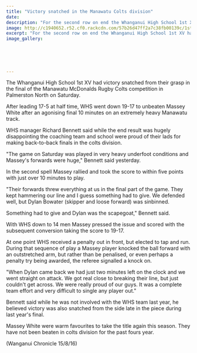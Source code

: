 ```yaml
---
title: "Victory snatched in the Manawatu Colts division"
date: 
description: "For the second row on end the Whanganui High School 1st XV have finished runners-up to Massey White in the Manawatu Colts division after narrowly beaten again in Saturday's final..."
image: http://c1940652.r52.cf0.rackcdn.com/57b26d47ff2a7c38fb00139c/1st-XV-runners-up-to-Massey-in-the-Manawatu-Colts-div-13-Aug-2016.jpg
excerpt: "For the second row on end the Whanganui High School 1st XV have finished runners-up to Massey White in the Manawatu Colts division after narrowly beaten again in Saturday's final."
image_gallery:
    
    
    
    
    
---
```


<p>The Whanganui High School 1st XV had victory snatched from their grasp in the final of the Manawatu McDonalds Rugby Colts competition in Palmerston North on Saturday.</p>
<p>After leading 17-5 at half time, WHS went down 19-17 to unbeaten Massey White after an agonising final 10 minutes on an extremely heavy Manawatu track.</p>
<p>WHS manager Richard Bennett said while the end result was hugely disappointing the coaching team and school were proud of their lads for making back-to-back finals in the colts division.</p>
<p>"The game on Saturday was played in very heavy underfoot conditions and Massey's forwards were huge," Bennett said yesterday.</p>
<p>In the second spell Massey rallied and took the score to within five points with just over 10 minutes to play.</p>
<p>"Their forwards threw everything at us in the final part of the game. They kept hammering our line and I guess something had to give. We defended well, but Dylan Bowater (skipper and loose forward) was sinbinned.</p>
<p>Something had to give and Dylan was the scapegoat," Bennett said.</p>
<p>With WHS down to 14 men Massey pressed the issue and scored with the subsequent conversion taking the score to 19-17.</p>
<p>At one point WHS received a penalty out in front, but elected to tap and run. During that sequence of play a Massey player knocked the ball forward with an outstretched arm, but rather than be penalised, or even perhaps a penalty try being awarded, the referee signalled a knock on.</p>
<p>"When Dylan came back we had just two minutes left on the clock and we went straight on attack. We got real close to breaking their line, but just couldn't get across. We were really proud of our guys. It was a complete team effort and very difficult to single any player out."</p>
<p>Bennett said while he was not involved with the WHS team last year, he believed victory was also snatched from the side late in the piece during last year's final.</p>
<p>Massey White were warm favourites to take the title again this season. They have not been beaten in colts division for the past fours year.</p>
<p>(Wanganui Chronicle 15/8/16)</p>

